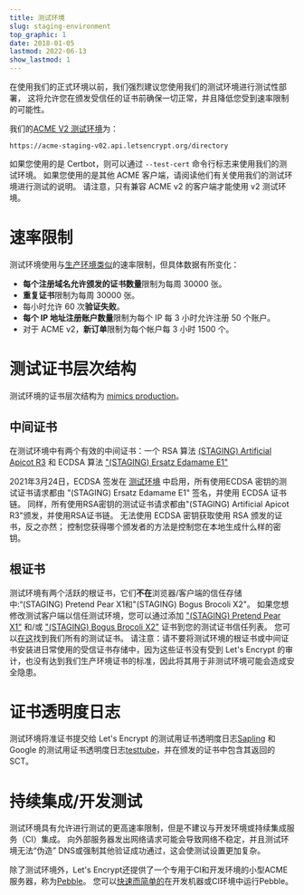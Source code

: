 ```yaml
---
title: 测试环境
slug: staging-environment
top_graphic: 1
date: 2018-01-05
lastmod: 2022-06-13
show_lastmod: 1
---
```



在使用我们的正式环境以前，我们强烈建议您使用我们的测试环境进行测试性部署， 这将允许您在颁发受信任的证书前确保一切正常，并且降低您受到速率限制的可能性。

我们的[ACME V2 测试环境](https://community.letsencrypt.org/t/staging-endpoint-for-acme-v2/49605)为：

`https://acme-staging-v02.api.letsencrypt.org/directory`

如果您使用的是 Certbot，则可以通过 `--test-cert` 命令行标志来使用我们的测试环境。 如果您使用的是其他 ACME 客户端，请阅读他们有关使用我们的测试环境进行测试的说明。 请注意，只有兼容 ACME v2 的客户端才能使用 v2 测试环境。

# 速率限制

测试环境使用与[生产环境类似](/docs/rate-limits)的速率限制，但具体数据有所变化：

* **每个注册域名允许颁发的证书数量**限制为每周 30000 张。
* **重复证书**限制为每周 30000 张。
* 每小时允许 60 次**验证失败**。
* **每个 IP 地址注册账户数量**限制为每个 IP 每 3 小时允许注册 50 个账户。
* 对于 ACME v2，**新订单**限制为每个帐户每 3 小时 1500 个。

# 测试证书层次结构

测试环境的证书层次结构为 [mimics production](/certificates)。

## 中间证书

在测试环境中有两个有效的中间证书：一个 RSA 算法 [(STAGING) Artificial Apicot R3](/certs/staging/letsencrypt-stg-int-r3.pem) 和 ECDSA 算法 ["(STAGING) Ersatz Edamame E1"](/certs/staging/letsencrypt-stg-int-e1.pem)

2021年3月24日，ECDSA 签发在 [测试环境](https://community.letsencrypt.org/t/ecdsa-issuance-available-in-staging-march-24/147839) 中启用，所有使用ECDSA 密钥的测试证书请求都由 "(STAGING) Ersatz Edamame E1" 签名，并使用 ECDSA 证书链。 同样，所有使用RSA密钥的测试证书请求都由"(STAGING) Artificial Apicot R3"颁发，并使用RSA证书链。 无法使用 ECDSA 密钥获取使用 RSA 颁发的证书，反之亦然； 控制您获得哪个颁发者的方法是控制您在本地生成什么样的密钥。

## 根证书

测试环境有两个活跃的根证书，它们**不在**浏览器/客户端的信任存储中:“(STAGING) Pretend Pear X1和"(STAGING) Bogus Brocoli X2"。 如果您想修改测试客户端以信任测试环境，您可以通过添加 ["(STAGING) Pretend Pear X1"](/certs/staging/letsencrypt-stg-root-x1.pem) 和/或 ["(STAGING) Bogus Brocoli X2"](/certs/staging/letsencrypt-stg-root-x2.pem) 证书到您的测试证书信任列表。 您可以[在这](https://github.com/letsencrypt/website/tree/master/static/certs/staging)找到我们所有的测试证书。  请注意：请不要将测试环境的根证书或中间证书安装进日常使用的受信证书存储中，因为这些证书没有受到 Let's Encrypt 的审计，也没有达到我们生产环境证书的标准，因此将其用于非测试环境可能会造成安全隐患。

# 证书透明度日志

测试环境将准证书提交给 Let's Encrypt 的测试用证书透明度日志[Sapling](/docs/ct-logs) 和Google 的测试用证书透明度日志[testtube](http://www.certificate-transparency.org/known-logs#TOC-Test-Logs)，并在颁发的证书中包含其返回的 SCT。

# 持续集成/开发测试

测试环境具有允许进行测试的更高速率限制，但是不建议与开发环境或持续集成服务（CI）集成。  向外部服务器发出网络请求可能会导致网络不稳定，并且测试环境无法“伪造” DNS或强制其他验证成功通过，这会使测试设置更加复杂。

除了测试环境外，Let's Encrypt还提供了一个专用于CI和开发环境的小型ACME服务器，称为[Pebble](https://github.com/letsencrypt/pebble)。  您可以[快速而简单的](https://github.com/letsencrypt/pebble#docker)在开发机器或CI环境中运行Pebble。
